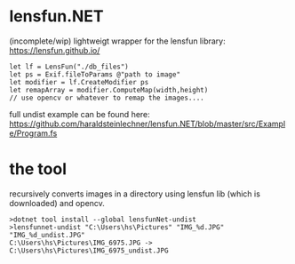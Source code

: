 # lensfun.NET

(incomplete/wip) lightweigt wrapper for the lensfun library: https://lensfun.github.io/

```
let lf = LensFun("./db_files")
let ps = Exif.fileToParams @"path to image"
let modifier = lf.CreateModifier ps
let remapArray = modifier.ComputeMap(width,height)
// use opencv or whatever to remap the images....
```

full undist example can be found here: https://github.com/haraldsteinlechner/lensfun.NET/blob/master/src/Example/Program.fs


# the tool

recursively converts images in a directory using lensfun lib (which is downloaded) and opencv.

```
>dotnet tool install --global lensfunNet-undist 
>lensfunnet-undist "C:\Users\hs\Pictures" "IMG_%d.JPG" "IMG_%d_undist.JPG"
C:\Users\hs\Pictures\IMG_6975.JPG -> C:\Users\hs\Pictures\IMG_6975_undist.JPG
```
